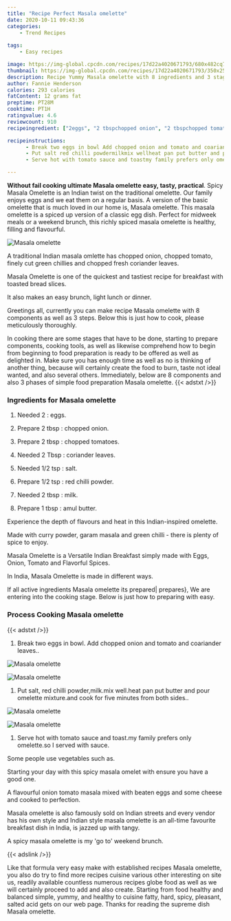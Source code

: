 ```yaml
---
title: "Recipe Perfect Masala omelette"
date: 2020-10-11 09:43:36
categories:
    - Trend Recipes
    
tags:
    - Easy recipes

image: https://img-global.cpcdn.com/recipes/17d22a4020671793/680x482cq70/masala-omelette-recipe-main-photo.jpg
thumbnail: https://img-global.cpcdn.com/recipes/17d22a4020671793/350x250cq70/masala-omelette-recipe-main-photo.jpg
description: Recipe Yummy Masala omelette with 8 ingredients and 3 stages of easy cooking.
author: Fannie Henderson
calories: 293 calories
fatContent: 12 grams fat
preptime: PT28M
cooktime: PT1H
ratingvalue: 4.6
reviewcount: 910
recipeingredient: ["2eggs", "2 tbspchopped onion", "2 tbspchopped tomatoes", "2 Tbspcoriander leaves", "1/2 tspsalt", "1/2 tspred chilli powder", "2 tbspmilk", "1 tbspamul butter"]

recipeinstructions: 
      - Break two eggs in bowl Add chopped onion and tomato and coariander leaves 
      - Put salt red chilli powdermilkmix wellheat pan put butter and pour omelette mixtureand cook for five minutes from both sides 
      - Serve hot with tomato sauce and toastmy family prefers only omeletteso I served with sauce

---
```




**Without fail cooking ultimate Masala omelette easy, tasty, practical**. Spicy Masala Omelette is an Indian twist on the traditional omelette. Our family enjoys eggs and we eat them on a regular basis. A version of the basic omelette that is much loved in our home is, Masala omelette. This masala omelette is a spiced up version of a classic egg dish. Perfect for midweek meals or a weekend brunch, this richly spiced masala omelette is healthy, filling and flavourful.


![Masala omelette](https://img-global.cpcdn.com/recipes/17d22a4020671793/680x482cq70/masala-omelette-recipe-main-photo.jpg "Masala omelette")



A traditional Indian masala omlette has chopped onion, chopped tomato, finely cut green chillies and chopped fresh coriander leaves.

Masala Omelette is one of the quickest and tastiest recipe for breakfast with toasted bread slices.

It also makes an easy brunch, light lunch or dinner.


Greetings all, currently you can make recipe Masala omelette with 8 components as well as 3 steps. Below this is just how to cook, please meticulously thoroughly.

In cooking there are some stages that have to be done, starting to prepare components, cooking tools, as well as likewise comprehend how to begin from beginning to food preparation is ready to be offered as well as delighted in. Make sure you has enough time as well as no is thinking of another thing, because will certainly create the food to burn, taste not ideal wanted, and also several others. Immediately, below are 8 components and also 3 phases of simple food preparation Masala omelette.
{{< adstxt />}}

### Ingredients for Masala omelette


1. Needed 2 : eggs.

1. Prepare 2 tbsp : chopped onion.

1. Prepare 2 tbsp : chopped tomatoes.

1. Needed 2 Tbsp : coriander leaves.

1. Needed 1/2 tsp : salt.

1. Prepare 1/2 tsp : red chilli powder.

1. Needed 2 tbsp : milk.

1. Prepare 1 tbsp : amul butter.


Experience the depth of flavours and heat in this Indian-inspired omelette.

Made with curry powder, garam masala and green chilli - there is plenty of spice to enjoy.

Masala Omelette is a Versatile Indian Breakfast simply made with Eggs, Onion, Tomato and Flavorful Spices.

In India, Masala Omelette is made in different ways.


If all active ingredients Masala omelette its prepared| prepares}, We are entering into the cooking stage. Below is just how to preparing with easy.

### Process Cooking Masala omelette

{{< adstxt />}}


1. Break two eggs in bowl. Add chopped onion and tomato and coariander leaves..



![Masala omelette](https://img-global.cpcdn.com/steps/408b9afce0b30e72/160x128cq70/masala-omelette-recipe-step-1-photo.jpg" "Masala omelette")

![Masala omelette](https://img-global.cpcdn.com/steps/dda473d69faf96bb/160x128cq70/masala-omelette-recipe-step-1-photo.jpg" "Masala omelette")



1. Put salt, red chilli powder,milk.mix well.heat pan put butter and pour omelette mixture.and cook for five minutes from both sides..



![Masala omelette](https://img-global.cpcdn.com/steps/4654741022c0e427/160x128cq70/masala-omelette-recipe-step-2-photo.jpg" "Masala omelette")

![Masala omelette](https://img-global.cpcdn.com/steps/9efb54c878054a5f/160x128cq70/masala-omelette-recipe-step-2-photo.jpg" "Masala omelette")



1. Serve hot with tomato sauce and toast.my family prefers only omelette.so I served with sauce.




Some people use vegetables such as.

Starting your day with this spicy masala omelet with ensure you have a good one.

A flavourful onion tomato masala mixed with beaten eggs and some cheese and cooked to perfection.

Masala omelette is also famously sold on Indian streets and every vendor has his own style and Indian style masala omelette is an all-time favourite breakfast dish in India, is jazzed up with tangy.

A spicy masala omelette is my &#39;go to&#39; weekend brunch.


{{< adslink />}}

Like that formula very easy make with established recipes Masala omelette, you also do try to find more recipes cuisine various other interesting on site us, readily available countless numerous recipes globe food as well as we will certainly proceed to add and also create. Starting from food healthy and balanced simple, yummy, and healthy to cuisine fatty, hard, spicy, pleasant, salted acid gets on our web page. Thanks for reading the supreme dish Masala omelette.

